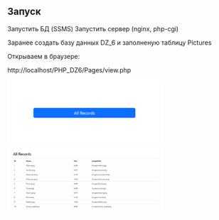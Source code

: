 ## Запуск

Запустить БД (SSMS) Запустить сервер (nginx, php-cgi)

Заранее создать базу данных DZ_6 и заполненую таблицу Pictures

Открываем в браузере:

http://localhost/PHP_DZ6/Pages/view.php

<img src="images/Screenshot_2.png" alt="картинка" width="350">
<img src="images/Screenshot_1.png" alt="картинка" width="350">